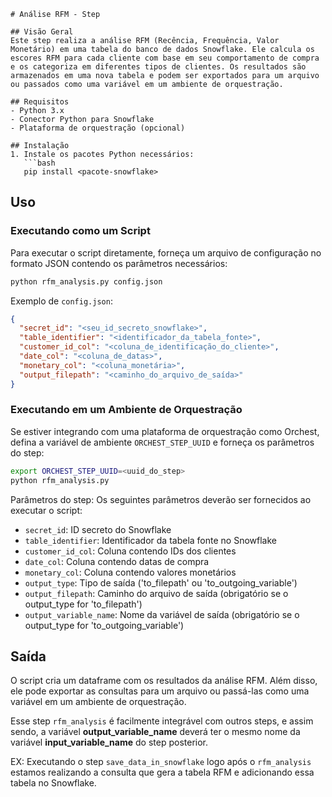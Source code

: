 ```
# Análise RFM - Step

## Visão Geral
Este step realiza a análise RFM (Recência, Frequência, Valor Monetário) em uma tabela do banco de dados Snowflake. Ele calcula os escores RFM para cada cliente com base em seu comportamento de compra e os categoriza em diferentes tipos de clientes. Os resultados são armazenados em uma nova tabela e podem ser exportados para um arquivo ou passados como uma variável em um ambiente de orquestração.

## Requisitos
- Python 3.x
- Conector Python para Snowflake
- Plataforma de orquestração (opcional)

## Instalação
1. Instale os pacotes Python necessários:
   ```bash
   pip install <pacote-snowflake>
   ```

## Uso

### Executando como um Script
Para executar o script diretamente, forneça um arquivo de configuração no formato JSON contendo os parâmetros necessários:
```bash
python rfm_analysis.py config.json
```
Exemplo de `config.json`:
```json
{
  "secret_id": "<seu_id_secreto_snowflake>",
  "table_identifier": "<identificador_da_tabela_fonte>",
  "customer_id_col": "<coluna_de_identificação_do_cliente>",
  "date_col": "<coluna_de_datas>",
  "monetary_col": "<coluna_monetária>",
  "output_filepath": "<caminho_do_arquivo_de_saída>"
}
```

### Executando em um Ambiente de Orquestração
Se estiver integrando com uma plataforma de orquestração como Orchest, defina a variável de ambiente `ORCHEST_STEP_UUID` e forneça os parâmetros do step:
```bash
export ORCHEST_STEP_UUID=<uuid_do_step>
python rfm_analysis.py
```
Parâmetros do step:
Os seguintes parâmetros deverão ser fornecidos ao executar o script:
- `secret_id`: ID secreto do Snowflake
- `table_identifier`: Identificador da tabela fonte no Snowflake
- `customer_id_col`: Coluna contendo IDs dos clientes
- `date_col`: Coluna contendo datas de compra
- `monetary_col`: Coluna contendo valores monetários
- `output_type`: Tipo de saída ('to_filepath' ou 'to_outgoing_variable')
- `output_filepath`: Caminho do arquivo de saída (obrigatório se o output_type for 'to_filepath')
- `output_variable_name`: Nome da variável de saída (obrigatório se o output_type for 'to_outgoing_variable')

## Saída
O script cria um dataframe com os resultados da análise RFM. Além disso, ele pode exportar as consultas para um arquivo ou passá-las como uma variável em um ambiente de orquestração.

Esse step `rfm_analysis` é facilmente integrável com outros steps, e assim sendo, a variável **output_variable_name** deverá ter o mesmo nome da variável **input_variable_name** do step posterior. 

EX: Executando o step `save_data_in_snowflake` logo após o `rfm_analysis` estamos realizando a consulta que gera a tabela RFM e adicionando essa tabela no Snowflake. 

```

